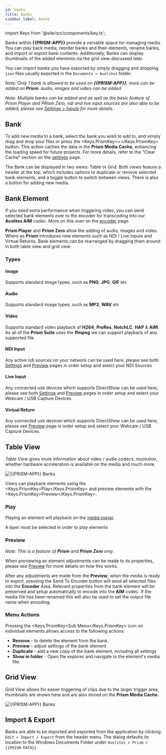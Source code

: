 ```yaml
---
id: banks
title: Banks
sidebar_label: Banks
---
```


import Keys from '@site/src/components/key.ts';

Banks within **{{PRISM-APP}}** provide a versatile space for managing media. You can play back media, reorder banks and their elements, rename banks, and import or export bank contents. Additionally, Banks can display thumbnails of the added elements via the grid view discussed later.

You can import banks you have exported by simply dragging and dropping `json` files usually exported in the `Documents > Avolites` folder.

<!-- Player & Zero -->
<p style={{display: (`{{PRISM-APP-LOWER}}` === 'player' || `{{PRISM-APP-LOWER}}` === 'zero') ? '' : 'none'}}>
    <i>Note: Only 1 bank is allowed to be used on <b>{{PRISM-APP}}</b>, more can be added on <b>Prism</b>. audio, images and video can be added</i>
</p>

<!-- Prism -->
<p style={{display: (`{{PRISM-APP-LOWER}}` === 'prism') ? '' : 'none'}}>
    <i>Note: Multiple banks can be added and as well as the basic feature of Prism Player and PRism Zero, ndi and live input sources are also able to be added, please see <a href="../settings/settings-inputs">Settings > Inputs</a> for more details.</i>
</p>

## Bank

To add new media to a bank, select the bank you wish to add to, and simply drag and drop your files or press the <Keys.PrismKey>+</Keys.PrismKey> button. This action caches the data in the **Prism Media Cache**, enhancing the loading speed for future projects. For more details, refer to the "Clear Cache" section on the [settings](../settings/settings-general) page.

The Bank can be displayed in two views: Table or Grid. Both views feature a header at the top, which includes options to duplicate or remove selected bank elements, and a toggle button to switch between views. There is also a button for adding new media.

## Bank Element

If you need extra performance when triggering video, you can send selected bank elements over to the encoder for transcoding into our **Avolites AIM** codec. More on this over on the [encoder](../encoder/encoder.md) page.

**Prism Player** and **Prism Zero** allow the adding of audio, images and video. Where as **Prism** introduces new elements such as NDI / Live Inputs and Virtual Returns. Bank elements can be rearranged by dragging them around in both table view and grid view.

### Types

#### Image 

Supports standard image types, such as **PNG**, **JPG**, **GIF** etc

#### Audio
Supports standard image types, such as **MP3**, **WAV** etc 

#### Video
Supports standard video playback of **H264**, **ProRes**, **NotchLC**, **HAP** & **AiM**. As all of the **Prism Suite** uses the **ffmpeg** we can support playback of any supported file.

<div style={{display: (`{{PRISM-APP-LOWER}}` === 'prism') ? '' : 'none'}}>
    <h4>NDI Input</h4>
    <p>Any active ndi sources on your network can be used here, please see both <a href="../settings/settings-inputs">Settings</a> and <a href="../preview">Preview</a> pages in order setup and select your NDI Sources</p>
    <h4>Live Input</h4>
    <p>Any connected usb devices which supports DirectShow can be used here, please see both <a href="../settings/settings-inputs">Settings</a> and <a href="../preview">Preview</a> pages in order setup  and select your Webcam / USB Capture Devices</p>
    <h4>Virtual Return</h4>
    <p>Any connected usb devices which supports DirectShow can be used here, please see <a href="../preview">Preview</a> page in order setup  and select your Webcam / USB Capture Devices</p>
</div>


## Table View

*Table View* gives more information about video / audio codecs, resolution, whether hardware acceleration is available on the media and much more.

![{{PRISM-APP}} Banks](/prismdocs/images/{{PRISM-APP-LOWER}}-table-banks.png)

Users can playback elements using the <Keys.PrismKey>Play</Keys.PrismKey> and preview elements with the <Keys.PrismKey>Preview</Keys.PrismKey>.

### Play

<p style={{display: (`{{PRISM-APP-LOWER}}` === 'player') ? '' : 'none'}}>
    Playing an element will playback on the <a href="../play/mediaplayer">media player</a>.
</p>

<p style={{display: (`{{PRISM-APP-LOWER}}` === 'prism' || `{{PRISM-APP-LOWER}}` === 'zero') ? '' : 'none'}}>
   A layer must be selected in order to play elements
</p>

### Preview

<p style={{display: (`{{PRISM-APP-LOWER}}` === 'player') ? '' : 'none'}}>
    <i> Note: This is a feature of <b>Prism</b> and <b>Prism Zero</b> only. </i>
</p>

<div style={{display: (`{{PRISM-APP-LOWER}}` === 'prism' || `{{PRISM-APP-LOWER}}` === 'zero') ? '' : 'none'}}>
  <p>When previewing an element adjustments can be made to its properties, please see <a href='../preview'>Preview</a> for more details on how this works.</p>

  <p>After any adjustments are made from the <b>Preview</b>, when the media is ready to export, pressing the <Keys.PrismKey>Send To Encoder</Keys.PrismKey> button will send all selected files into the <b>Encoder</b> Area. Relevant properties from the bank element will be preserved and setup automatically to encode into the <b>AIM</b> codec. If the media file has been renamed this will also be used to set the output file name when encoding.</p>
</div>

### Menu Actions

Pressing the <Keys.PrismKey>Sub Menu</Keys.PrismKey> icon on individual elements allows access to the following actions:

<ul>
    <li>
        <b>Remove</b> - to delete the element from the bank.
    </li>
    <li style={{display: (`{{PRISM-APP-LOWER}}` === 'prism' || `{{PRISM-APP-LOWER}}` === 'zero') ? '' : 'none'}}>
        <b>Preview</b> - adjust settings of the bank element
    </li>
    <li>
       <b>Duplicate</b> - add a new copy of the bank element, including all settings
    </li>
    <li>
        <b>Show in folder</b> - Open file explorer and navigate to the element's media file.
    </li>
</ul>

## Grid View

*Grid View* allows for easier triggering of clips due to the larger trigger area, thumbnails are shown here and are also stored on the **Prism Media Cache**.

![{{PRISM-APP}} Banks](/prismdocs/images/{{PRISM-APP-LOWER}}-grid-banks.png)

## Import & Export

Banks are able to be imported and exported from the application by clicking `Edit > Import / Export` from the header menu. The dialog defaults its location to the Windows Documents Folder under `Avolites > Prism > {{PRISM-PATH}}`.
